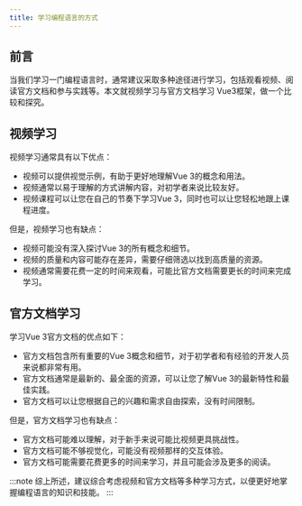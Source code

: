 ```yaml
---
title: 学习编程语言的方式
---
```

## 前言
当我们学习一门编程语言时，通常建议采取多种途径进行学习，包括观看视频、阅读官方文档和参与实践等。本文就视频学习与官方文档学习 Vue3框架，做一个比较和探究。

## 视频学习
视频学习通常具有以下优点：

- 视频可以提供视觉示例，有助于更好地理解Vue 3的概念和用法。
- 视频通常以易于理解的方式讲解内容，对初学者来说比较友好。
- 视频课程可以让您在自己的节奏下学习Vue 3，同时也可以让您轻松地跟上课程进度。

但是，视频学习也有缺点：

- 视频可能没有深入探讨Vue 3的所有概念和细节。
- 视频的质量和内容可能存在差异，需要仔细筛选以找到高质量的资源。
- 视频通常需要花费一定的时间来观看，可能比官方文档需要更长的时间来完成学习。

## 官方文档学习

学习Vue 3官方文档的优点如下：

- 官方文档包含所有重要的Vue 3概念和细节，对于初学者和有经验的开发人员来说都非常有用。
- 官方文档通常是最新的、最全面的资源，可以让您了解Vue 3的最新特性和最佳实践。
- 官方文档可以让您根据自己的兴趣和需求自由探索，没有时间限制。

但是，官方文档学习也有缺点：

- 官方文档可能难以理解，对于新手来说可能比视频更具挑战性。
- 官方文档可能不够视觉化，可能没有视频那样的交互体验。
- 官方文档可能需要花费更多的时间来学习，并且可能会涉及更多的阅读。

:::note
综上所述，建议综合考虑视频和官方文档等多种学习方式，以便更好地掌握编程语言的知识和技能。
:::